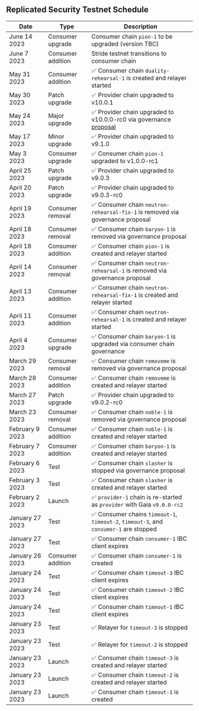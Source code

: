 ## Replicated Security Testnet Schedule

| Date            | Type              | Description                                                                                                                  |
|-----------------|-------------------|------------------------------------------------------------------------------------------------------------------------------|
| June 14 2023    | Consumer upgrade  | Consumer chain `pion-1` to be upgraded (version TBC)                                                                         |
| June 7 2023     | Consumer addition | Stride testnet transitions to consumer chain                                                                                 |
| May 31 2023     | Consumer addition | ✅ Consumer chain `duality-rehearsal-1` is created and relayer started                                                        |
| May 30 2023     | Patch upgrade     | ✅ Provider chain upgraded to v10.0.1                                                                                         |
| May 24 2023     | Major upgrade     | ✅ Provider chain upgraded to v10.0.0-rc0 via governance [proposal](https://explorer.rs-testnet.polypore.xyz/provider/gov/30) |
| May 17 2023     | Minor upgrade     | ✅ Provider chain upgraded to v9.1.0                                                                                          |
| May 3    2023   | Consumer upgrade  | ✅ Consumer chain `pion-1` upgraded to v1.0.0-rc1                                                                             |
| April 25 2023   | Patch upgrade     | ✅ Provider chain upgraded to v9.0.3                                                                                          |
| April 20 2023   | Patch upgrade     | ✅ Provider chain upgraded to v9.0.3-rc0                                                                                      |
| April 19 2023   | Consumer removal  | ✅ Consumer chain `neutron-rehearsal-fix-1` is removed via governance proposal                                                |
| April 18 2023   | Consumer removal  | ✅ Consumer chain `baryon-1` is removed via governance proposal                                                               |
| April 18 2023   | Consumer addition | ✅ Consumer chain `pion-1` is created and relayer started                                                                     |
| April 14 2023   | Consumer removal  | ✅ Consumer chain `neutron-rehearsal-1` is removed via governance proposal                                                    |
| April 13 2023   | Consumer addition | ✅ Consumer chain `neutron-rehearsal-fix-1` is created and relayer started                                                    |
| April 11 2023   | Consumer addition | ✅ Consumer chain `neutron-rehearsal-1` is created and relayer started                                                        |
| April 4  2023   | Consumer upgrade  | ✅ Consumer chain `baryon-1` is upgraded via consumer chain governance                                                        |
| March 29 2023   | Consumer removal  | ✅ Consumer chain `removeme` is removed via governance proposal                                                               |
| March 28 2023   | Consumer addition | ✅ Consumer chain `removeme` is created and relayer started                                                                   |
| March 27 2023   | Patch upgrade     | ✅ Provider chain upgraded to v9.0.2-rc0                                                                                      |
| March 23 2023   | Consumer removal  | ✅ Consumer chain `noble-1` is removed via governance proposal                                                                |
| February 9 2023 | Consumer addition | ✅ Consumer chain `noble-1` is created and relayer started                                                                    |
| February 7 2023 | Consumer addition | ✅ Consumer chain `baryon-1` is created and relayer started                                                                   |
| February 6 2023 | Test              | ✅ Consumer chain `slasher` is stopped via governance proposal                                                                |
| February 3 2023 | Test              | ✅ Consumer chain `slasher` is created and relayer started                                                                    |
| February 2 2023 | Launch            | ✅ `provider-1` chain is re-started as `provider` with Gaia `v9.0.0-rc2`                                                      |
| January 27 2023 | Test              | ✅ Consumer chains `timeout-1`, `timeout-2`, `timeout-3`, and `consumer-1` are stopped                                        |
| January 27 2023 | Test              | ✅ Consumer chain `consumer-1` IBC client expires                                                                             |
| January 26 2023 | Consumer addition | ✅ Consumer chain `consumer-1` is created                                                                                     |
| January 24 2023 | Test              | ✅ Consumer chain `timeout-3` IBC client expires                                                                              |
| January 24 2023 | Test              | ✅ Consumer chain `timeout-2` IBC client expires                                                                              |
| January 24 2023 | Test              | ✅ Consumer chain `timeout-1` IBC client expires                                                                              |
| January 23 2023 | Test              | ✅ Relayer for `timeout-3` is stopped                                                                                         |
| January 23 2023 | Test              | ✅ Relayer for `timeout-2` is stopped                                                                                         |
| January 23 2023 | Launch            | ✅ Consumer chain `timeout-3` is created and relayer started                                                                  |
| January 23 2023 | Launch            | ✅ Consumer chain `timeout-2` is created and relayer started                                                                  |
| January 23 2023 | Launch            | ✅ Consumer chain `timeout-1` is created                                                                                      |
